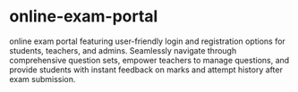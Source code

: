 # online-exam-portal
online exam portal featuring user-friendly login and registration options for students, teachers, and admins. Seamlessly navigate through comprehensive question sets, empower teachers to manage questions, and provide students with instant feedback on marks and attempt history after exam submission.
